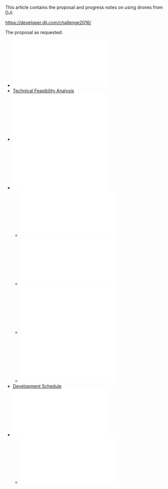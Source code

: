 This article contains the proposal and progress notes on using drones from DJI.

https://developer.dji.com/challenge2016/

The proposal as requested:

* ![Team](team.md)
* [Technical Feasibility Analysis](feasibility.md)
* ![Proposal (Strategies)](proposal.md)
* ![Development Plan](development-plan.md)
   * ![Android app](android-app.md)
   * ![Ford SYNC Applink](ford-sync.md)
   * ![Casting video](casting.md)
   * ![Navigation](navigation.md)
* [Development Schedule](schedule.md)
* ![Resources](resources.md)
   * ![DJI SDKs](dji-sdks.md)

